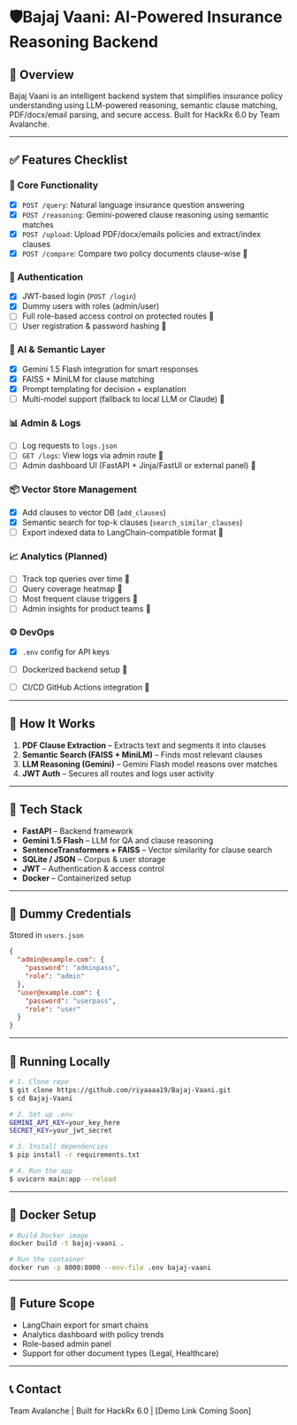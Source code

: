 # 🛡️Bajaj Vaani: AI-Powered Insurance Reasoning Backend

## 🚀 Overview

Bajaj Vaani is an intelligent backend system that simplifies insurance policy understanding using LLM-powered reasoning, semantic clause matching, PDF/docx/email parsing, and secure access. Built for HackRx 6.0 by Team Avalanche.

---

## ✅ Features Checklist

### 🚀 Core Functionality
- [x] `POST /query`: Natural language insurance question answering
- [x] `POST /reasoning`: Gemini-powered clause reasoning using semantic matches
- [x] `POST /upload`: Upload PDF/docx/emails policies and extract/index clauses
- [x] `POST /compare`: Compare two policy documents clause-wise 🔧

### 🔐 Authentication
- [x] JWT-based login (`POST /login`)
- [x] Dummy users with roles (admin/user)
- [ ] Full role-based access control on protected routes 🔧
- [ ] User registration & password hashing 🔧

### 🧠 AI & Semantic Layer
- [x] Gemini 1.5 Flash integration for smart responses
- [x] FAISS + MiniLM for clause matching
- [x] Prompt templating for decision + explanation
- [ ] Multi-model support (fallback to local LLM or Claude) 🔧

### 📊 Admin & Logs
- [ ] Log requests to `logs.json`
- [ ] `GET /logs`: View logs via admin route 🔧
- [ ] Admin dashboard UI (FastAPI + Jinja/FastUI or external panel) 🔧

### 📦 Vector Store Management
- [x] Add clauses to vector DB (`add_clauses`)
- [x] Semantic search for top-k clauses (`search_similar_clauses`)
- [ ] Export indexed data to LangChain-compatible format 🔧

### 📈 Analytics (Planned)
- [ ] Track top queries over time 🔧
- [ ] Query coverage heatmap 🔧
- [ ] Most frequent clause triggers 🔧
- [ ] Admin insights for product teams 🔧

### ⚙️ DevOps
- [x] `.env` config for API keys
- [ ] Dockerized backend setup 🔧
- [ ] CI/CD GitHub Actions integration 🔧


---

## 🧠 How It Works

1. **PDF Clause Extraction** – Extracts text and segments it into clauses
2. **Semantic Search (FAISS + MiniLM)** – Finds most relevant clauses
3. **LLM Reasoning (Gemini)** – Gemini Flash model reasons over matches
4. **JWT Auth** – Secures all routes and logs user activity

---

## 🧪 Tech Stack

* **FastAPI** – Backend framework
* **Gemini 1.5 Flash** – LLM for QA and clause reasoning
* **SentenceTransformers + FAISS** – Vector similarity for clause search
* **SQLite / JSON** – Corpus & user storage
* **JWT** – Authentication & access control
* **Docker** – Containerized setup

---

## 🔐 Dummy Credentials

Stored in `users.json`

```json
{
  "admin@example.com": {
    "password": "adminpass",
    "role": "admin"
  },
  "user@example.com": {
    "password": "userpass",
    "role": "user"
  }
}
```

---

## 🧪 Running Locally

```bash
# 1. Clone repo
$ git clone https://github.com/riyaaaa19/Bajaj-Vaani.git
$ cd Bajaj-Vaani

# 2. Set up .env
GEMINI_API_KEY=your_key_here
SECRET_KEY=your_jwt_secret

# 3. Install dependencies
$ pip install -r requirements.txt

# 4. Run the app
$ uvicorn main:app --reload
```

---

## 🐳 Docker Setup

```bash
# Build Docker image
docker build -t bajaj-vaani .

# Run the container
docker run -p 8000:8000 --env-file .env bajaj-vaani
```

---

## 🧠 Future Scope

* LangChain export for smart chains
* Analytics dashboard with policy trends
* Role-based admin panel
* Support for other document types (Legal, Healthcare)

---

## 📞 Contact

Team Avalanche | Built for HackRx 6.0
 | [Demo Link Coming Soon]
